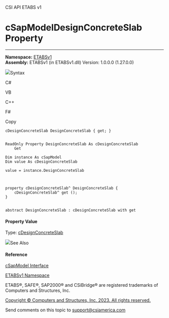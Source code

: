 ﻿

CSI API ETABS v1

# cSapModelDesignConcreteSlab Property  
  
---  
  
**Namespace:** [ETABSv1](2780f1b8-2033-5289-2298-1cdb2a7508d9.htm)  
**Assembly:** ETABSv1 (in ETABSv1.dll) Version: 1.0.0.0 (1.27.0.0)

![](../icons/SectionExpanded.png)Syntax

C#

VB

C++

F#

Copy

    
    
    cDesignConcreteSlab DesignConcreteSlab { get; }
    
    
    ReadOnly Property DesignConcreteSlab As cDesignConcreteSlab
    	Get
    
    Dim instance As cSapModel
    Dim value As cDesignConcreteSlab
    
    value = instance.DesignConcreteSlab
    
    
    
    property cDesignConcreteSlab^ DesignConcreteSlab {
    	cDesignConcreteSlab^ get ();
    }
    
    
    abstract DesignConcreteSlab : cDesignConcreteSlab with get
    

#### Property Value

Type: [cDesignConcreteSlab](a5c5241b-dd55-b98a-9865-6841fb277116.htm)

![](../icons/SectionExpanded.png)See Also

#### Reference

[cSapModel Interface](fe0b0096-9fef-56a3-9d57-cdef76e0f611.htm)

[ETABSv1 Namespace](2780f1b8-2033-5289-2298-1cdb2a7508d9.htm)

ETABS®, SAFE®, SAP2000® and CSiBridge® are registered trademarks of Computers
and Structures, Inc.  

[Copyright © Computers and Structures, Inc. 2023. All rights
reserved.](http://www.csiamerica.com)

Send comments on this topic to
[support@csiamerica.com](mailto:support%40csiamerica.com?Subject=CSI%20API%20ETABS%20v1)

